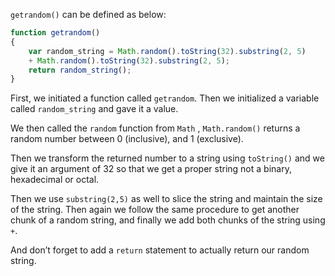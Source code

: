<!--title={Creating a Link between Short and Long URL}-->

`getrandom()` can be defined as below:

```javascript
function getrandom()
{
	var random_string = Math.random().toString(32).substring(2, 5) 
	+ Math.random().toString(32).substring(2, 5);
	return random_string();
}
```

First, we initiated a function called `getrandom`. Then we initialized a variable called `random_string` and gave it a value.

 We then called the `random` function from `Math` , `Math.random()` returns a random number between 0 (inclusive), and 1 (exclusive).

Then we transform the returned number to a string using `toString()` and we give it an argument of 32 so that we get a proper string not a binary, hexadecimal or octal.

Then we use `substring(2,5)` as well to slice the string and maintain the size of the string. Then again we follow the same procedure to get another chunk of a random string, and finally we add both chunks of the string using `+`.

And don’t forget to add a `return` statement to actually return our random string.